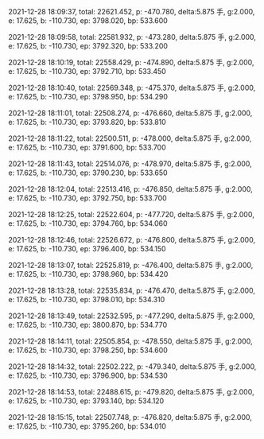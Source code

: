 2021-12-28 18:09:37, total: 22621.452, p: -470.780, delta:5.875 手, g:2.000, e: 17.625, b: -110.730, ep: 3798.020, bp: 533.600

2021-12-28 18:09:58, total: 22581.932, p: -473.280, delta:5.875 手, g:2.000, e: 17.625, b: -110.730, ep: 3792.320, bp: 533.200

2021-12-28 18:10:19, total: 22558.429, p: -474.890, delta:5.875 手, g:2.000, e: 17.625, b: -110.730, ep: 3792.710, bp: 533.450

2021-12-28 18:10:40, total: 22569.348, p: -475.370, delta:5.875 手, g:2.000, e: 17.625, b: -110.730, ep: 3798.950, bp: 534.290

2021-12-28 18:11:01, total: 22508.274, p: -476.660, delta:5.875 手, g:2.000, e: 17.625, b: -110.730, ep: 3793.820, bp: 533.810

2021-12-28 18:11:22, total: 22500.511, p: -478.000, delta:5.875 手, g:2.000, e: 17.625, b: -110.730, ep: 3791.600, bp: 533.700

2021-12-28 18:11:43, total: 22514.076, p: -478.970, delta:5.875 手, g:2.000, e: 17.625, b: -110.730, ep: 3790.230, bp: 533.650

2021-12-28 18:12:04, total: 22513.416, p: -476.850, delta:5.875 手, g:2.000, e: 17.625, b: -110.730, ep: 3792.750, bp: 533.700

2021-12-28 18:12:25, total: 22522.604, p: -477.720, delta:5.875 手, g:2.000, e: 17.625, b: -110.730, ep: 3794.760, bp: 534.060

2021-12-28 18:12:46, total: 22526.672, p: -476.800, delta:5.875 手, g:2.000, e: 17.625, b: -110.730, ep: 3796.400, bp: 534.150

2021-12-28 18:13:07, total: 22525.819, p: -476.400, delta:5.875 手, g:2.000, e: 17.625, b: -110.730, ep: 3798.960, bp: 534.420

2021-12-28 18:13:28, total: 22535.834, p: -476.470, delta:5.875 手, g:2.000, e: 17.625, b: -110.730, ep: 3798.010, bp: 534.310

2021-12-28 18:13:49, total: 22532.595, p: -477.290, delta:5.875 手, g:2.000, e: 17.625, b: -110.730, ep: 3800.870, bp: 534.770

2021-12-28 18:14:11, total: 22505.854, p: -478.550, delta:5.875 手, g:2.000, e: 17.625, b: -110.730, ep: 3798.250, bp: 534.600

2021-12-28 18:14:32, total: 22502.222, p: -479.340, delta:5.875 手, g:2.000, e: 17.625, b: -110.730, ep: 3796.900, bp: 534.530

2021-12-28 18:14:53, total: 22488.615, p: -479.820, delta:5.875 手, g:2.000, e: 17.625, b: -110.730, ep: 3793.140, bp: 534.120

2021-12-28 18:15:15, total: 22507.748, p: -476.820, delta:5.875 手, g:2.000, e: 17.625, b: -110.730, ep: 3795.260, bp: 534.010